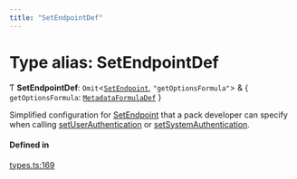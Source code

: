 ```yaml
---
title: "SetEndpointDef"
---
```

# Type alias: SetEndpointDef

Ƭ **SetEndpointDef**: `Omit`<[`SetEndpoint`](../interfaces/SetEndpoint.md), ``"getOptionsFormula"``\> & { `getOptionsFormula`: [`MetadataFormulaDef`](MetadataFormulaDef.md)  }

Simplified configuration for [SetEndpoint](../enums/PostSetupType.md#setendpoint) that a pack developer can specify when calling
[setUserAuthentication](../classes/PackDefinitionBuilder.md#setuserauthentication) or [setSystemAuthentication](../classes/PackDefinitionBuilder.md#setsystemauthentication).

#### Defined in

[types.ts:169](https://github.com/coda/packs-sdk/blob/main/types.ts#L169)
